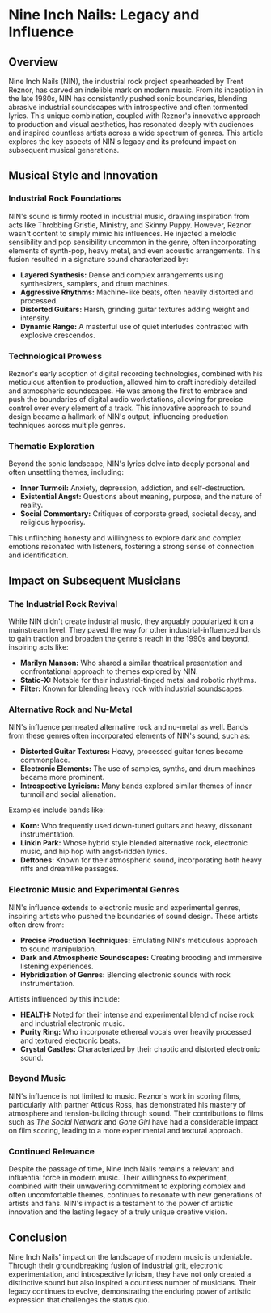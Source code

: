 # Nine Inch Nails: Legacy and Influence

## Overview

Nine Inch Nails (NIN), the industrial rock project spearheaded by Trent Reznor, has carved an indelible mark on modern music. From its inception in the late 1980s, NIN has consistently pushed sonic boundaries, blending abrasive industrial soundscapes with introspective and often tormented lyrics. This unique combination, coupled with Reznor's innovative approach to production and visual aesthetics, has resonated deeply with audiences and inspired countless artists across a wide spectrum of genres. This article explores the key aspects of NIN's legacy and its profound impact on subsequent musical generations.

## Musical Style and Innovation

### Industrial Rock Foundations

NIN's sound is firmly rooted in industrial music, drawing inspiration from acts like Throbbing Gristle, Ministry, and Skinny Puppy.  However, Reznor wasn't content to simply mimic his influences. He injected a melodic sensibility and pop sensibility uncommon in the genre, often incorporating elements of synth-pop, heavy metal, and even acoustic arrangements. This fusion resulted in a signature sound characterized by:

*   **Layered Synthesis:** Dense and complex arrangements using synthesizers, samplers, and drum machines.
*   **Aggressive Rhythms:**  Machine-like beats, often heavily distorted and processed.
*   **Distorted Guitars:** Harsh, grinding guitar textures adding weight and intensity.
*   **Dynamic Range:**  A masterful use of quiet interludes contrasted with explosive crescendos.

### Technological Prowess

Reznor's early adoption of digital recording technologies, combined with his meticulous attention to production, allowed him to craft incredibly detailed and atmospheric soundscapes. He was among the first to embrace and push the boundaries of digital audio workstations, allowing for precise control over every element of a track.  This innovative approach to sound design became a hallmark of NIN's output, influencing production techniques across multiple genres.

### Thematic Exploration

Beyond the sonic landscape, NIN's lyrics delve into deeply personal and often unsettling themes, including:

*   **Inner Turmoil:**  Anxiety, depression, addiction, and self-destruction.
*   **Existential Angst:** Questions about meaning, purpose, and the nature of reality.
*   **Social Commentary:**  Critiques of corporate greed, societal decay, and religious hypocrisy.

This unflinching honesty and willingness to explore dark and complex emotions resonated with listeners, fostering a strong sense of connection and identification.

## Impact on Subsequent Musicians

### The Industrial Rock Revival

While NIN didn't create industrial music, they arguably popularized it on a mainstream level. They paved the way for other industrial-influenced bands to gain traction and broaden the genre's reach in the 1990s and beyond, inspiring acts like:

*   **Marilyn Manson:**  Who shared a similar theatrical presentation and confrontational approach to themes explored by NIN.
*   **Static-X:** Notable for their industrial-tinged metal and robotic rhythms.
*   **Filter:**  Known for blending heavy rock with industrial soundscapes.

### Alternative Rock and Nu-Metal

NIN's influence permeated alternative rock and nu-metal as well. Bands from these genres often incorporated elements of NIN's sound, such as:

*   **Distorted Guitar Textures:** Heavy, processed guitar tones became commonplace.
*   **Electronic Elements:** The use of samples, synths, and drum machines became more prominent.
*   **Introspective Lyricism:** Many bands explored similar themes of inner turmoil and social alienation.

Examples include bands like:

*   **Korn:** Who frequently used down-tuned guitars and heavy, dissonant instrumentation.
*   **Linkin Park:** Whose hybrid style blended alternative rock, electronic music, and hip hop with angst-ridden lyrics.
*   **Deftones:** Known for their atmospheric sound, incorporating both heavy riffs and dreamlike passages.

### Electronic Music and Experimental Genres

NIN's influence extends to electronic music and experimental genres, inspiring artists who pushed the boundaries of sound design. These artists often drew from:

*   **Precise Production Techniques:** Emulating NIN's meticulous approach to sound manipulation.
*   **Dark and Atmospheric Soundscapes:** Creating brooding and immersive listening experiences.
*   **Hybridization of Genres:** Blending electronic sounds with rock instrumentation.

Artists influenced by this include:

*   **HEALTH:** Noted for their intense and experimental blend of noise rock and industrial electronic music.
*  **Purity Ring:** Who incorporate ethereal vocals over heavily processed and textured electronic beats.
* **Crystal Castles:** Characterized by their chaotic and distorted electronic sound.

### Beyond Music

NIN's influence is not limited to music. Reznor's work in scoring films, particularly with partner Atticus Ross, has demonstrated his mastery of atmosphere and tension-building through sound. Their contributions to films such as *The Social Network* and *Gone Girl* have had a considerable impact on film scoring, leading to a more experimental and textural approach.

### Continued Relevance

Despite the passage of time, Nine Inch Nails remains a relevant and influential force in modern music. Their willingness to experiment, combined with their unwavering commitment to exploring complex and often uncomfortable themes, continues to resonate with new generations of artists and fans.  NIN's impact is a testament to the power of artistic innovation and the lasting legacy of a truly unique creative vision.

## Conclusion

Nine Inch Nails' impact on the landscape of modern music is undeniable.  Through their groundbreaking fusion of industrial grit, electronic experimentation, and introspective lyricism, they have not only created a distinctive sound but also inspired a countless number of musicians.  Their legacy continues to evolve, demonstrating the enduring power of artistic expression that challenges the status quo.
